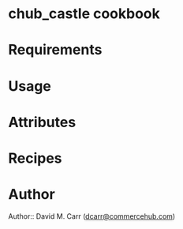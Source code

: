 # chub_castle cookbook

# Requirements

# Usage

# Attributes

# Recipes

# Author

Author:: David M. Carr (dcarr@commercehub.com)

